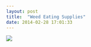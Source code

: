 ```yaml
---
layout: post
title:  "Weed Eating Supplies"
date: 2014-02-28 17:01:33 
---
```


![](https://farm4.staticflickr.com/3712/12843749954_0ab8093fc5_c.jpg)